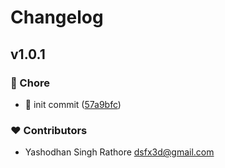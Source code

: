# Changelog


## v1.0.1


### 🏡 Chore

- 🎉  init commit ([57a9bfc](https://github.com/dsfx3d/use-ticker/commit/57a9bfc))

### ❤️ Contributors

- Yashodhan Singh Rathore <dsfx3d@gmail.com>

